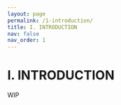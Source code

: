 ```yaml
---
layout: page
permalink: /1-introduction/
title: I. INTRODUCTION
nav: false
nav_order: 1
---
```


# I. INTRODUCTION
WIP